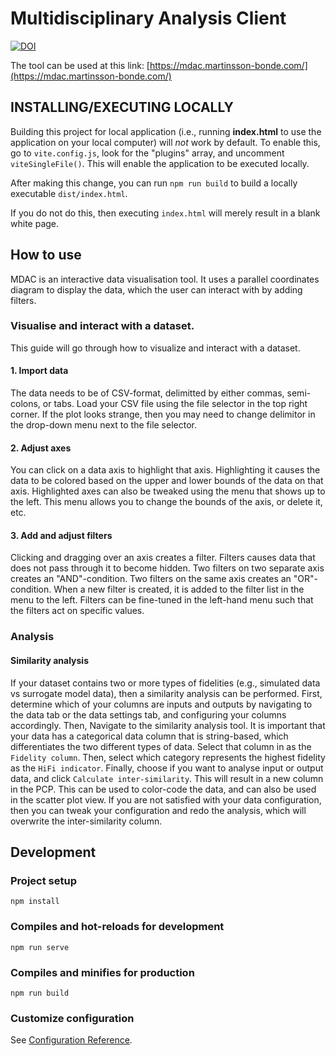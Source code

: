 # Multidisciplinary Analysis Client

[![DOI](https://zenodo.org/badge/DOI/10.5281/zenodo.6784231.svg)](https://doi.org/10.5281/zenodo.6784231)

The tool can be used at this link: [https://mdac.martinsson-bonde.com/](https://mdac.martinsson-bonde.com/)

## INSTALLING/EXECUTING LOCALLY
Building this project for local application (i.e., running **index.html** to use the application on your local computer) will *not* work by default. To enable this, go to `vite.config.js`, look for the "plugins" array, and uncomment `viteSingleFile()`. This will enable the application to be executed locally.

After making this change, you can run `npm run build` to build a locally executable `dist/index.html`.

If you do not do this, then executing `index.html` will merely result in a blank white page.

## How to use
MDAC is an interactive data visualisation tool. It uses a parallel coordinates diagram to display the data, which the user can interact with by adding filters.

### Visualise and interact with a dataset.
This guide will go through how to visualize and interact with a dataset.
#### 1. Import data
The data needs to be of CSV-format, delimitted by either commas, semi-colons, or tabs. Load your CSV file using the file selector in the top right corner. If the plot looks strange, then you may need to change delimitor in the drop-down menu next to the file selector.  

#### 2. Adjust axes
You can click on a data axis to highlight that axis. Highlighting it causes the data to be colored based on the upper and lower bounds of the data on that axis. Highlighted axes can also be tweaked using the menu that shows up to the left. This menu allows you to change the bounds of the axis, or delete it, etc.

#### 3. Add and adjust filters
Clicking and dragging over an axis creates a filter. Filters causes data that does not pass through it to become hidden. Two filters on two separate axis creates an "AND"-condition. Two filters on the same axis creates an "OR"-condition. When a new filter is created, it is added to the filter list in the menu to the left. Filters can be fine-tuned in the left-hand menu such that the filters act on specific values.

### Analysis

#### Similarity analysis
If your dataset contains two or more types of fidelities (e.g., simulated data vs surrogate model data), then a similarity analysis can be performed. First, determine which of your columns are inputs and outputs by navigating to the data tab or the data settings tab, and configuring your columns accordingly. Then, Navigate to the similarity analysis tool. It is important that your data has a categorical data column that is string-based, which differentiates the two different types of data. Select that column in as the `Fidelity column`. Then, select which category represents the highest fidelity as the `HiFi indicator`. Finally, choose if you want to analyse input or output data, and click `Calculate inter-similarity`. This will result in a new column in the PCP. This can be used to color-code the data, and can also be used in the scatter plot view. If you are not satisfied with your data configuration, then you can tweak your configuration and redo the analysis, which will overwrite the inter-similarity column.

## Development

### Project setup
```
npm install
```

### Compiles and hot-reloads for development
```
npm run serve
```

### Compiles and minifies for production
```
npm run build
```

### Customize configuration
See [Configuration Reference](https://cli.vuejs.org/config/).
